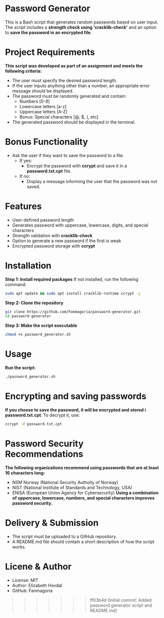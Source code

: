 # Password Generator

This is a Bash script that generates random passwords based on user input.
The script includes a **strength check using 'cracklib-check'** and an option to **save the password in an encrypted file**.

# Project Requirements
**This script was developed as part of an assignment and meets the following criteria:**
- The user must specify the desired password length.
- If the user inputs anything other than a number, an appropriate error message should be displayed.
- The password must be randomly generated and contain:
  - Numbers [0-9]
  - Lowercase letters [a-z]
  - Uppercase letters [A-Z]
  - Bonus: Special characters [@, $, (, etc]
- The generated password should be displayed in the terminal.

# Bonus Functionality
- Ask the user if they want to save the password to a file.
   - If yes:
      - Encrypt the password with **ccrypt** and save it in a **password.txt.cpt** file.
   - If no:
      - Display a message informing the user that the password was not saved.
  
# Features  
- User-defined password length
- Generates password with uppercase, lowercase, digits, and special characters
- Strength validation with **cracklib-check**
- Option to generate a new password if the first is weak
- Encrypted password storage with **ccrypt**

# Installation
**Step 1: Install required packages** 
If not installed, run the following command:
```bash
sudo apt update && sudo apt install cracklib-runtime ccrypt -y
```

**Step 2: Clone the repository**
```bash
git clone https://github.com/Fanmagoria/password-generator.git
cd password-generator 
```

**Step 3: Make the script executable**
```bash
chmod +x password_generator.sh 
```

# Usage
**Run the script:**
```bash
./password_generator.sh
```

# Encrypting and saving passwords
**If you choose to save the password, it will be encrypted and stored i password.txt.cpt**. 
To decrypt it, use:
```bash
ccrypt -d password.txt.cpt
```

# Password Security Recommendations
**The following organizations recommend using passwords that are at least 16 characters long:**
- NSM Norway (National Security Authoity of Norway)
- NIST (National Institute of Standards and Technology, USA)
- ENISA (European Union Agency for Cybersecurity)
**Using a combination of uppercase, lowercase, numbers, and special characters improves password security.**

# Delivery & Submission
- The script must be uploaded to a GitHub repository.
- A README.md file should contain a short description of how the script works.

# Licene & Author
- License: MIT
- Author: Elizabeth Hovdal
- GitHub: Fanmagoria 
 

>>>>>>> ff03b4d (Initial commit: Added password generator script and README.md)
